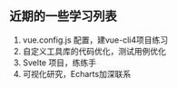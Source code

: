 ## 近期的一些学习列表


1. vue.config.js 配置，建vue-cli4项目练习
2. 自定义工具库的代码优化，测试用例优化
3. Svelte 项目，练练手
4. 可视化研究，Echarts加深联系